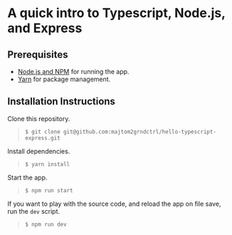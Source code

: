 # A quick intro to Typescript, Node.js, and Express

## Prerequisites

* [Node.js and NPM](https://nodejs.org) for running the app.
* [Yarn](https://yarnpkg.com/en/docs/install) for package management.

## Installation Instructions

Clone this repository.

> `$ git clone git@github.com:majtom2grndctrl/hello-typescript-express.git`

Install dependencies.

> `$ yarn install`

Start the app.

> `$ npm run start`

If you want to play with the source code, and reload the app on file save, run the `dev` script.

> `$ npm run dev`

